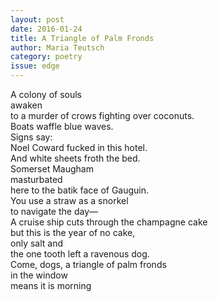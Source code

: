 ```yaml
---
layout: post 
date: 2016-01-24
title: A Triangle of Palm Fronds
author: Maria Teutsch
category: poetry
issue: edge
---
```

A colony of souls  
awaken  
to a murder of crows fighting over coconuts.  
Boats waffle blue waves.  
Signs say:  
Noel Coward fucked in this hotel.  
And white sheets froth the bed.  
Somerset Maugham  
masturbated  
here to the batik face of Gauguin.  
You use a straw as a snorkel  
to navigate the day—  
A cruise ship cuts through the champagne cake  
but this is the year of no cake,  
only salt and  
the one tooth left a ravenous dog.  
Come, dogs, a triangle of palm fronds  
in the window  
means it is morning 